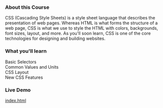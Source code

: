 ### About this Course

CSS (Cascading Style Sheets) is a style sheet language that describes the presentation of web pages. Whereas HTML is what forms the structure of a web page, CSS is what we use to style the HTML with colors, backgrounds, font sizes, layout, and more. As you'll soon learn, CSS is one of the core technologies for designing and building websites.

### What you'll learn

Basic Selectors  
Common Values and Units  
CSS Layout  
New CSS Features

### Live Demo

[index.html](https://adamelliotfields.github.io/treehouse/css/css-basics/index.html)
